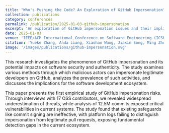 ```yaml
---
title: "Who's Pushing the Code? An Exploration of GitHub Impersonation"
collection: publications
category: conferences
permalink: /publication/2025-01-03-github-impersonation
excerpt: 'An exploration of GitHub impersonation issues and their implications for software security and development authenticity.'
date: 2025-01-03
venue: 'IEEE/ACM International Conference on Software Engineering (ICSE)'
citation: 'Yueke Zhang, Anda Liang, Xiaohan Wang, Jiaxin Song, Ming Zhong, and Bradley Reaves. (2025). &quot;Who&apos;s Pushing the Code? An Exploration of GitHub Impersonation.&quot; <i>IEEE/ACM International Conference on Software Engineering (ICSE)</i>. (CCF A Conference)'
image: '/images/publications/github-impersonation.svg'
---
```


This research investigates the phenomenon of GitHub impersonation and its potential impacts on software security and authenticity. The study examines various methods through which malicious actors can impersonate legitimate developers on GitHub, analyzes the prevalence of such activities, and discusses the implications for the software development ecosystem.

This paper presents the first empirical study of GitHub impersonation risks. Through interviews with 17 OSS contributors, we revealed widespread underestimation of threats, while analysis of 12.5M commits exposed critical vulnerabilities in current systems. The study found that existing safeguards like commit signing are ineffective, with platform logs failing to distinguish impersonation from legitimate pull requests, exposing fundamental detection gaps in the current ecosystem. 